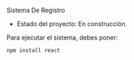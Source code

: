 <hi> Sistema De Registro </hi>

- Estado del proyecto: En construcción.

Para ejecutar el sistema, debes poner:

```bash
npm install react
```
